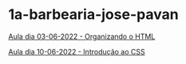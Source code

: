 # 1a-barbearia-jose-pavan

[Aula dia 03-06-2022 - Organizando o HTML](AULA_03_06_22.md)

[Aula dia 10-06-2022 - Introdução ao CSS](AULA_10_06_22.md)
